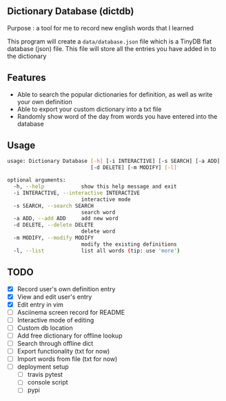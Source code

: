 ## Dictionary Database (dictdb)

Purpose : a tool for me to record new english words that I learned

This program will create a `data/database.json` file which is a TinyDB flat database (json) file. 
This file will store all the entries you have added in to the dictionary

## Features
- Able to search the popular dictionaries for definition, as well as write your own definition 
- Able to export your custom dictionary into a txt file
- Randomly show word of the day from words you have entered into the database

## Usage

```bash
usage: Dictionary Database [-h] [-i INTERACTIVE] [-s SEARCH] [-a ADD]
                           [-d DELETE] [-m MODIFY] [-l]

optional arguments:
  -h, --help            show this help message and exit
  -i INTERACTIVE, --interactive INTERACTIVE
                        interactive mode
  -s SEARCH, --search SEARCH
                        search word
  -a ADD, --add ADD     add new word
  -d DELETE, --delete DELETE
                        delete word
  -m MODIFY, --modify MODIFY
                        modify the existing definitions
  -l, --list            list all words (tip: use 'more')
```

## TODO
- [x] Record user's own definition entry
- [x] View and edit user's entry
- [x] Edit entry in vim
- [ ] Asciinema screen record for README
- [ ] Interactive mode of editing
- [ ] Custom db location
- [ ] Add free dictionary for offline lookup
- [ ] Search through offline dict
- [ ] Export functionality (txt for now)
- [ ] Import words from file (txt for now)
- [ ] deployment setup
    - [ ] travis pytest
    - [ ] console script
    - [ ] pypi
